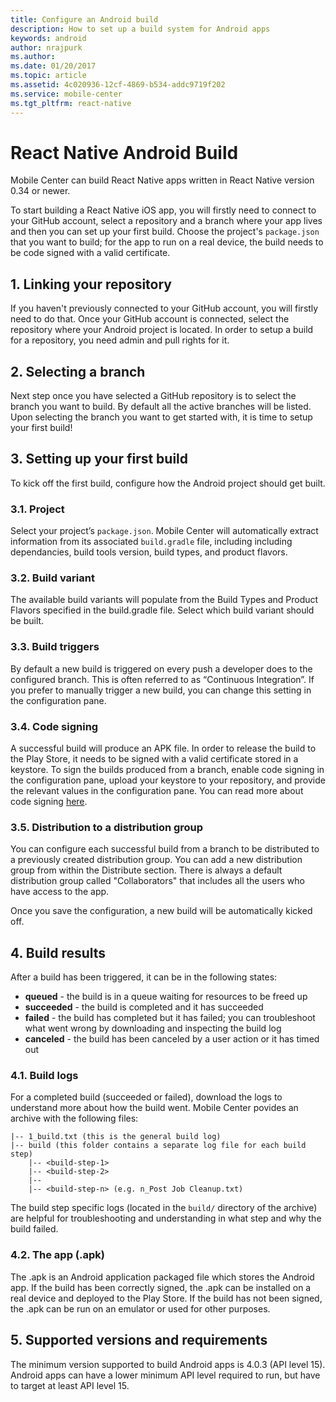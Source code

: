 ```yaml
---
title: Configure an Android build
description: How to set up a build system for Android apps
keywords: android
author: nrajpurk
ms.author: 
ms.date: 01/20/2017
ms.topic: article
ms.assetid: 4c020936-12cf-4869-b534-addc9719f202
ms.service: mobile-center
ms.tgt_pltfrm: react-native
---
```


# React Native Android Build

Mobile Center can build React Native apps written in React Native version 0.34 or newer.

To start building a React Native iOS app, you will firstly need to connect to your GitHub account, select a repository and a branch where your app lives and then you can set up your first build. Choose the project's `package.json` that you want to build; for the app to run on a real device, the build needs to be code signed with a valid certificate.

## 1. Linking your repository
If you haven't previously connected to your GitHub account, you will firstly need to do that. Once your GitHub account is connected, select the repository where your Android project is located. In order to setup a build for a repository, you need admin and pull rights for it.

## 2. Selecting a branch
Next step once you have selected a GitHub repository is to select the branch you want to build. By default all the active branches will be listed. Upon selecting the branch you want to get started with, it is time to setup your first build!

## 3. Setting up your first build
To kick off the first build, configure how the Android project should get built.

### 3.1. Project

Select your project’s `package.json`. Mobile Center will automatically extract information from its associated `build.gradle` file, including including dependancies, build tools version, build types, and product flavors.

### 3.2. Build variant

The available build variants will populate from the Build Types and Product Flavors specified in the build.gradle file. Select which build variant should be built.

### 3.3. Build triggers

By default a new build is triggered on every push a developer does to the configured branch. This is often referred to as “Continuous Integration”. If you prefer to manually trigger a new build, you can change this setting in the configuration pane.

### 3.4. Code signing

A successful build will produce an APK file. In order to release the build to the Play Store, it needs to be signed with a valid certificate stored in a keystore. To sign the builds produced from a branch, enable code signing in the configuration pane, upload your keystore to your repository, and provide the relevant values in the configuration pane. You can read more about code signing [here](~/build/android/code-signing/setup.md).

### 3.5. Distribution to a distribution group

You can configure each successful build from a branch to be distributed to a previously created distribution group. You can add a new distribution group from within the Distribute section. There is always a default distribution group called "Collaborators" that includes all the users who have access to the app.

Once you save the configuration, a new build will be automatically kicked off.

## 4. Build results
After a build has been triggered, it can be in the following states:
* **queued** -  the build is in a queue waiting for resources to be freed up
* **succeeded** - the build is completed and it has succeeded
* **failed** - the build has completed but it has failed; you can troubleshoot what went wrong by downloading and inspecting the build log
* **canceled** - the build has been canceled by a user action or it has timed out

### 4.1. Build logs
For a completed build (succeeded or failed), download the logs to understand more about how the build went. Mobile Center povides an archive with the following files:
```
|-- 1_build.txt (this is the general build log)
|-- build (this folder contains a separate log file for each build step)
    |-- <build-step-1>
    |-- <build-step-2>
    |--
    |-- <build-step-n> (e.g. n_Post Job Cleanup.txt)
```

The build step specific logs (located in the `build/` directory of the archive) are helpful for troubleshooting and understanding in what step and why the build failed.

### 4.2. The app (.apk)
The .apk is an Android application packaged file which stores the Android app. If the build has been correctly signed, the .apk can be installed on a real device and deployed to the Play Store. If the build has not been signed, the .apk can be run on an emulator or used for other purposes.

## 5. Supported versions and requirements
The minimum version supported to build Android apps is 4.0.3 (API level 15). Android apps can have a lower minimum API level required to run, but have to target at least API level 15.

